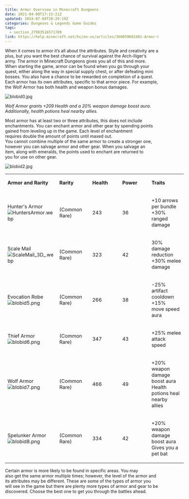 ```yaml
---
title: Armor Overview in Minecraft Dungeons
date: 2021-04-08T17:15:21Z
updated: 2024-07-04T20:29:19Z
categories: Dungeons & Legends Game Guides
tags:
  - section_27983516571789
link: https://help.minecraft.net/hc/en-us/articles/360059602491-Armor-Overview-in-Minecraft-Dungeons
---
```


When it comes to armor it’s all about the attributes. Style and creativity are a plus, but you want the best chance of survival against the Arch-Iliger’s army. The armor in Minecraft Dungeons gives you all of this and more. When starting the game, armor can be found when you go through your quest, either along the way in special supply chest, or after defeating mini bosses. You also have a chance to be rewarded on completion of a quest. Each armor has its own attributes, specific to that armor piece. For example, the Wolf Armor has both health and weapon bonus damages. 

![blobid0.jpg](https://minecrafthelp.zendesk.com/hc/article_attachments/360091936551)

*Wolf Armor grants +209 Health and a 20% weapon damage boost aura. Additionally, health potions heal nearby allies.*

Most armor has at least two or three attributes, this does not include enchantments. You can enchant armor and other gear by spending points gained from leveling up in the game. Each level of enchantment requires double the amount of points until maxed out. You cannot combine multiple of the same armor to create a stronger one, however you can salvage armor and other gear. When you salvage an item, along with emeralds, the points used to enchant are returned to you for use on other gear. 

![blobid2.jpg](https://minecrafthelp.zendesk.com/hc/article_attachments/360091936631)

<table style="font-weight: 400; width: 588px;" data-border="1" data-tablestyle="MsoNormalTable" data-tablelook="1184" aria-rowcount="7">
<colgroup>
<col style="width: 20%" />
<col style="width: 20%" />
<col style="width: 20%" />
<col style="width: 20%" />
<col style="width: 20%" />
</colgroup>
<tbody>
<tr aria-rowindex="1">
<td style="width: 140.667px" data-celllook="69905"><p><strong>Armor and Rarity</strong> </p></td>
<td style="width: 74.6667px"><p><strong>Rarity</strong></p></td>
<td style="width: 56.6667px" data-celllook="69905"><p><strong>Health</strong> </p></td>
<td style="width: 64.6667px"><p><strong>Power</strong></p></td>
<td style="width: 197.333px" data-celllook="69905"><p><strong>Traits</strong> </p></td>
</tr>
<tr aria-rowindex="2">
<td style="width: 140.667px" data-celllook="69905"><p>Hunter's Armor<img src="https://minecrafthelp.zendesk.com/hc/article_attachments/360091937111" alt="HuntersArmor.webp" /></p></td>
<td style="width: 74.6667px"><p>(Common <br />
Rare)</p></td>
<td style="width: 56.6667px" data-celllook="69905"><p>243</p></td>
<td style="width: 64.6667px"><p>36</p></td>
<td style="width: 197.333px" data-celllook="69905"><p>+10 arrows per bundle <br />
+30% ranged damage </p></td>
</tr>
<tr aria-rowindex="3">
<td style="width: 140.667px" data-celllook="69905"><p>Scale Mail<img src="https://minecrafthelp.zendesk.com/hc/article_attachments/360091941832" alt="ScaleMail_3D_.webp" /></p></td>
<td style="width: 74.6667px"><p>(Common <br />
Rare)</p></td>
<td style="width: 56.6667px" data-celllook="69905"><p>323 </p></td>
<td style="width: 64.6667px"><p>42</p></td>
<td style="width: 197.333px" data-celllook="69905"><p>30% damage reduction <br />
+30% melee damage </p></td>
</tr>
<tr aria-rowindex="4">
<td style="width: 140.667px" data-celllook="69905"><p>Evocation Robe<img src="https://minecrafthelp.zendesk.com/hc/article_attachments/360091941932" alt="blobid5.png" /></p></td>
<td style="width: 74.6667px"><p>(Common <br />
Rare) </p></td>
<td style="width: 56.6667px" data-celllook="69905"><p>266  </p></td>
<td style="width: 64.6667px"><p>38</p></td>
<td style="width: 197.333px" data-celllook="69905"><p>-25% artifact cooldown <br />
+15% move speed aura </p></td>
</tr>
<tr aria-rowindex="5">
<td style="width: 140.667px" data-celllook="69905"><p>Thief Armor<img src="https://minecrafthelp.zendesk.com/hc/article_attachments/360091941972" alt="blobid6.png" /></p></td>
<td style="width: 74.6667px"><p>(Common <br />
Rare) </p></td>
<td style="width: 56.6667px" data-celllook="69905"><p>347</p></td>
<td style="width: 64.6667px"><p>43</p></td>
<td style="width: 197.333px" data-celllook="69905"><p>+25% melee attack speed </p></td>
</tr>
<tr aria-rowindex="6">
<td style="width: 140.667px" data-celllook="69905"><p>Wolf Armor<img src="https://minecrafthelp.zendesk.com/hc/article_attachments/360091937391" alt="blobid7.png" /></p></td>
<td style="width: 74.6667px"><p>(Common <br />
Rare)</p></td>
<td style="width: 56.6667px" data-celllook="69905"><p>466</p></td>
<td style="width: 64.6667px"><p>49</p></td>
<td style="width: 197.333px" data-celllook="69905"><p>+20% weapon damage boost aura <br />
Health potions heal nearby allies </p></td>
</tr>
<tr aria-rowindex="7">
<td style="width: 140.667px" data-celllook="69905"><p>Spelunker Armor<img src="https://minecrafthelp.zendesk.com/hc/article_attachments/360091937431" alt="blobid8.png" /></p></td>
<td style="width: 74.6667px"><p>(Common <br />
Rare)</p></td>
<td style="width: 56.6667px" data-celllook="69905"><p>334</p></td>
<td style="width: 64.6667px"><p>42</p></td>
<td style="width: 197.333px" data-celllook="69905"><p>+20% weapon damage boost aura <br />
Gives you a pet bat </p></td>
</tr>
</tbody>
</table>

Certain armor is more likely to be found in specific areas. You may also get the same armor multiple times; however, the level of the armor and its attributes may be different. These are some of the types of armor you will see in the game but there are plenty more types of armor and gear to be discovered. Choose the best one to get you through the battles ahead.
